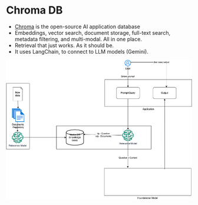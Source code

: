 # Chroma DB
- [Chroma](https://docs.trychroma.com/docs/overview/introduction) is the open-source AI application database
- Embeddings, vector search, document storage, full-text search, metadata filtering, and multi-modal. All in one place. 
- Retrieval that just works. As it should be.
- It uses LangChain, to connect to LLM models (Gemini).

![](../PromptEngineering/assets/RAG-Low-Design.png)